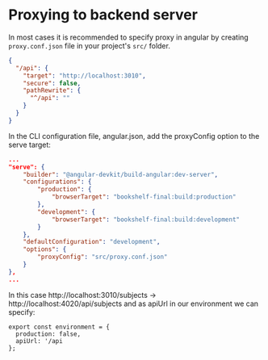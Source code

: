 # Proxying to backend server

In most cases it is recommended to specify proxy in angular by creating `proxy.conf.json` file in your project's `src/` folder.

```json
{
  "/api": {
    "target": "http://localhost:3010",
    "secure": false,
    "pathRewrite": {
      "^/api": ""
    }
  }
}
```

In the CLI configuration file, angular.json, add the proxyConfig option to the serve target:

```json
...
"serve": {
    "builder": "@angular-devkit/build-angular:dev-server",
    "configurations": {
        "production": {
            "browserTarget": "bookshelf-final:build:production"
        },
        "development": {
            "browserTarget": "bookshelf-final:build:development"
        }
    },
    "defaultConfiguration": "development",
    "options": {
        "proxyConfig": "src/proxy.conf.json"
    }
},
...
```

In this case http://localhost:3010/subjects -> http://localhost:4020/api/subjects and as apiUrl in our environment we can specify:

```
export const environment = {
  production: false,
  apiUrl: '/api
};
```
